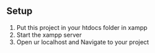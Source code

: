 

## Setup 
1. Put this project in your htdocs folder in xampp
2. Start the xampp server
3. Open ur localhost and Navigate to your project
